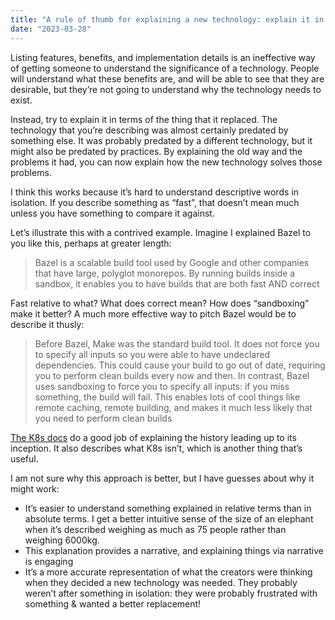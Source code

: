 ```yaml
---
title: "A rule of thumb for explaining a new technology: explain it in terms of what it replaced"
date: "2023-03-28"
---
```


Listing features, benefits, and implementation details is an ineffective way of getting someone to understand the significance of a technology. People will understand what these benefits are, and will be able to see that they are desirable, but they’re not going to understand why the technology needs to exist.

Instead, try to explain it in terms of the thing that it replaced. The technology that you’re describing was almost certainly predated by something else. It was probably predated by a different technology, but it might also be predated by practices. By explaining the old way and the problems it had, you can now explain how the new technology solves those problems.

I think this works because it’s hard to understand descriptive words in isolation. If you describe something as “fast”, that doesn’t mean much unless you have something to compare it against.

Let’s illustrate this with a contrived example. Imagine I explained Bazel to you like this, perhaps at greater length:

> Bazel is a scalable build tool used by Google and other companies that have large, polyglot monorepos. By running builds inside a sandbox, it enables you to have builds that are both fast AND correct

Fast relative to what? What does correct mean? How does “sandboxing” make it better? A much more effective way to pitch Bazel would be to describe it thusly:

> Before Bazel, Make was the standard build tool. It does not force you to specify all inputs so you were able to have undeclared dependencies. This could cause your build to go out of date, requiring you to perform clean builds every now and then. In contrast, Bazel uses sandboxing to force you to specify all inputs: if you miss something, the build will fail. This enables lots of cool things like remote caching, remote building, and makes it much less likely that you need to perform clean builds

[The K8s docs](https://kubernetes.io/docs/concepts/overview/#going-back-in-time) do a good job of explaining the history leading up to its inception. It also describes what K8s isn’t, which is another thing that’s useful.

I am not sure why this approach is better, but I have guesses about why it might work:

- It’s easier to understand something explained in relative terms than in absolute terms. I get a better intuitive sense of the size of an elephant when it’s described weighing as much as 75 people rather than weighing 6000kg.
- This explanation provides a narrative, and explaining things via narrative is engaging
- It’s a more accurate representation of what the creators were thinking when they decided a new technology was needed. They probably weren’t after something in isolation: they were probably frustrated with something & wanted a better replacement!

